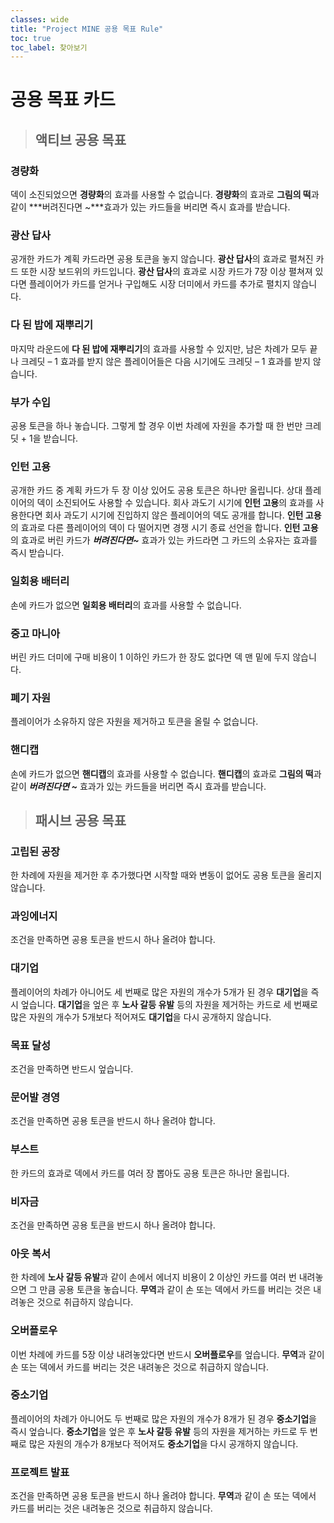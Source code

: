 ```yaml
---
classes: wide
title: "Project MINE 공용 목표 Rule"
toc: true
toc_label: 찾아보기
---
```

# **공용 목표 카드**

> ## 액티브 공용 목표

### **경량화**

덱이 소진되었으면 **경량화**의 효과를 사용할 수 없습니다. **경량화**의 효과로 **그림의 떡**과 같이 ***버려진다면 ~***효과가 있는 카드들을 버리면 즉시 효과를 받습니다.

### **광산 답사**

공개한 카드가 계획 카드라면 공용 토큰을 놓지 않습니다. **광산 답사**의 효과로 펼쳐진 카드 또한 시장 보드위의 카드입니다. **광산 답사**의 효과로 시장 카드가 7장 이상 펼쳐져 있다면 플레이어가 카드를 얻거나 구입해도 시장 더미에서 카드를 추가로 펼치지 않습니다.

### **다 된 밥에 재뿌리기**

마지막 라운드에 **다 된 밥에 재뿌리기**의 효과를 사용할 수 있지만, 남은 차례가 모두 끝나 크레딧 – 1 효과를 받지 않은 플레이어들은 다음 시기에도 크레딧 – 1 효과를 받지 않습니다.

### **부가 수입**

공용 토큰을 하나 놓습니다. 그렇게 할 경우 이번 차례에 자원을 추가할 때 한 번만 크레딧 + 1을 받습니다. 

### **인턴 고용**

공개한 카드 중 계획 카드가 두 장 이상 있어도 공용 토큰은 하나만 올립니다. 상대 플레이어의 덱이 소진되어도 사용할 수 있습니다. 회사 과도기 시기에 **인턴 고용**의 효과를 사용한다면 회사 과도기 시기에 진입하지 않은 플레이어의 덱도 공개를 합니다. **인턴 고용**의 효과로 다른 플레이어의 덱이 다 떨어지면 경쟁 시기 종료 선언을 합니다. **인턴 고용**의 효과로 버린 카드가 ***버려진다면~*** 효과가 있는 카드라면 그 카드의 소유자는 효과를 즉시 받습니다.

### **일회용 배터리**

손에 카드가 없으면 **일회용 배터리**의 효과를 사용할 수 없습니다.

### **중고 마니아**

버린 카드 더미에 구매 비용이 1 이하인 카드가 한 장도 없다면 덱 맨 밑에 두지 않습니다.

### **폐기 자원**

플레이어가 소유하지 않은 자원을 제거하고 토큰을 올릴 수 없습니다.

### **핸디캡**

손에 카드가 없으면 **핸디캡**의 효과를 사용할 수 없습니다. **핸디캡**의 효과로 **그림의 떡**과 같이 ***버려진다면 ~*** 효과가 있는 카드들을 버리면 즉시 효과를 받습니다.

> ## 패시브 공용 목표

### **고립된 공장**

한 차례에 자원을 제거한 후 추가했다면 시작할 때와 변동이 없어도 공용 토큰을 올리지 않습니다.

### **과잉에너지**

조건을 만족하면 공용 토큰을 반드시 하나 올려야 합니다.

### **대기업**

플레이어의 차례가 아니어도 세 번째로 많은 자원의 개수가 5개가 된 경우 **대기업**을 즉시 엎습니다. **대기업**을 엎은 후 **노사 갈등 유발** 등의 자원을 제거하는 카드로 세 번째로 많은 자원의 개수가 5개보다 적어져도 **대기업**을 다시 공개하지 않습니다.

### **목표 달성**

조건을 만족하면 반드시 엎습니다.

### **문어발 경영**

조건을 만족하면 공용 토큰을 반드시 하나 올려야 합니다.

### **부스트**

한 카드의 효과로 덱에서 카드를 여러 장 뽑아도 공용 토큰은 하나만 올립니다.

### **비자금**

조건을 만족하면 공용 토큰을 반드시 하나 올려야 합니다.

### **아웃 복서**

한 차례에 **노사 갈등 유발**과 같이 손에서 에너지 비용이 2 이상인 카드를 여러 번 내려놓으면 그 만큼 공용 토큰을 놓습니다. **무역**과 같이 손 또는 덱에서 카드를 버리는 것은 내려놓은 것으로 취급하지 않습니다.

### **오버플로우**

이번 차례에 카드를 5장 이상 내려놓았다면 반드시 **오버플로우**를 엎습니다. **무역**과 같이 손 또는 덱에서 카드를 버리는 것은 내려놓은 것으로 취급하지 않습니다.

### 중소기업

플레이어의 차례가 아니어도 두 번째로 많은 자원의 개수가 8개가 된 경우 **중소기업**을 즉시 엎습니다. **중소기업**을 엎은 후 **노사 갈등 유발** 등의 자원을 제거하는 카드로 두 번째로 많은 자원의 개수가 8개보다 적어져도 **중소기업**을 다시 공개하지 않습니다.

### **프로젝트 발표**

조건을 만족하면 공용 토큰을 반드시 하나 올려야 합니다. **무역**과 같이 손 또는 덱에서 카드를 버리는 것은 내려놓은 것으로 취급하지 않습니다.

